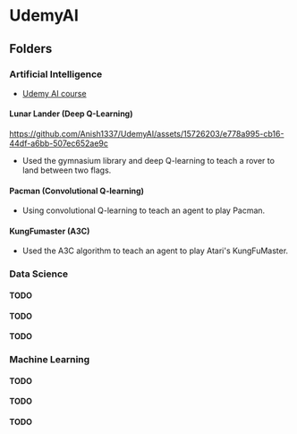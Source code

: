 # UdemyAI
## Folders
### Artificial Intelligence
* [Udemy AI course](https://www.udemy.com/course/artificial-intelligence-az/?couponCode=OF53124)
#### Lunar Lander (Deep Q-Learning)
https://github.com/Anish1337/UdemyAI/assets/15726203/e778a995-cb16-44df-a6bb-507ec652ae9c
* Used the gymnasium library and deep Q-learning to teach a rover to land between two flags.
#### Pacman (Convolutional Q-learning)
* Using convolutional Q-learning to teach an agent to play Pacman.
#### KungFumaster (A3C)
* Used the A3C algorithm to teach an agent to play Atari's KungFuMaster.
### Data Science
#### TODO
#### TODO
#### TODO
### Machine Learning
#### TODO
#### TODO
#### TODO
